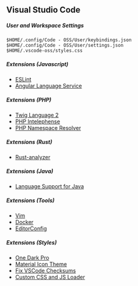 ## Visual Studio Code

##### User and Workspace Settings

```
$HOME/.config/Code - OSS/User/keybindings.json
$HOME/.config/Code - OSS/User/settings.json
$HOME/.vscode-oss/styles.css
```

##### Extensions (Javascript)

* [ESLint](https://marketplace.visualstudio.com/items?itemName=dbaeumer.vscode-eslint)
* [Angular Language Service](https://marketplace.visualstudio.com/items?itemName=Angular.ng-template)

##### Extensions (PHP)

* [Twig Language 2](https://marketplace.visualstudio.com/items?itemName=mblode.twig-language-2)
* [PHP Intelephense](https://marketplace.visualstudio.com/items?itemName=bmewburn.vscode-intelephense-client)
* [PHP Namespace Resolver](https://marketplace.visualstudio.com/items?itemName=MehediDracula.php-namespace-resolver)

##### Extensions (Rust)

* [Rust-analyzer](https://marketplace.visualstudio.com/items?itemName=matklad.rust-analyzer)

##### Extensions (Java)

* [Language Support for Java](https://marketplace.visualstudio.com/items?itemName=redhat.java)

##### Extensions (Tools)

* [Vim](https://marketplace.visualstudio.com/items?itemName=vscodevim.vim)
* [Docker](https://marketplace.visualstudio.com/items?itemName=ms-azuretools.vscode-docker)
* [EditorConfig](https://marketplace.visualstudio.com/items?itemName=EditorConfig.EditorConfig)

##### Extensions (Styles)

* [One Dark Pro](https://marketplace.visualstudio.com/items?itemName=zhuangtongfa.Material-theme)
* [Material Icon Theme](https://marketplace.visualstudio.com/items?itemName=PKief.material-icon-theme)
* [Fix VSCode Checksums](https://marketplace.visualstudio.com/items?itemName=lehni.vscode-fix-checksums)
* [Custom CSS and JS Loader](https://marketplace.visualstudio.com/items?itemName=be5invis.vscode-custom-css)


